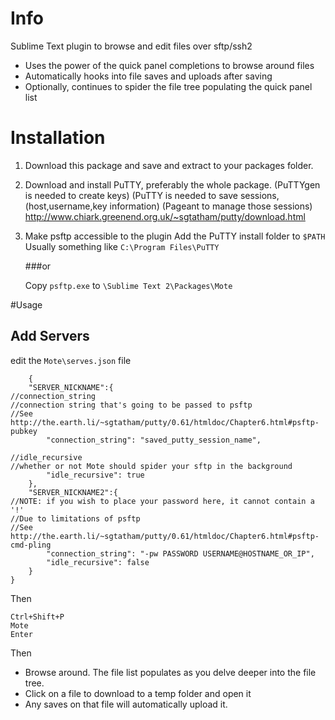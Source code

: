 
# Info

Sublime Text plugin to browse and edit files over sftp/ssh2

- Uses the power of the quick panel completions to browse around files
- Automatically hooks into file saves and uploads after saving
- Optionally, continues to spider the file tree populating the quick panel list

# Installation

1. Download this package and save and extract to your packages folder.

2. Download and install PuTTY, preferably the whole package.
(PuTTYgen is needed to create keys)
(PuTTY is needed to save sessions, (host,username,key information)
(Pageant to manage those sessions)
http://www.chiark.greenend.org.uk/~sgtatham/putty/download.html

3. Make psftp accessible to the plugin
Add the PuTTY install folder to `$PATH`
Usually something like `C:\Program Files\PuTTY`

   ###or


   Copy `psftp.exe` to `\Sublime Text 2\Packages\Mote`

#Usage

## Add Servers

edit the `Mote\serves.json` file

        {
        "SERVER_NICKNAME":{
    //connection_string
    //connection string that's going to be passed to psftp
    //See http://the.earth.li/~sgtatham/putty/0.61/htmldoc/Chapter6.html#psftp-pubkey
            "connection_string": "saved_putty_session_name",
            
    //idle_recursive
    //whether or not Mote should spider your sftp in the background
            "idle_recursive": true
        },
        "SERVER_NICKNAME2":{
    //NOTE: if you wish to place your password here, it cannot contain a '!'
    //Due to limitations of psftp
    //See http://the.earth.li/~sgtatham/putty/0.61/htmldoc/Chapter6.html#psftp-cmd-pling
            "connection_string": "-pw PASSWORD USERNAME@HOSTNAME_OR_IP",
            "idle_recursive": false
        }
    }

Then

    Ctrl+Shift+P
    Mote
    Enter

Then

- Browse around. The file list populates as you delve deeper into the file tree.
- Click on a file to download to a temp folder and open it
- Any saves on that file will automatically upload it. 
